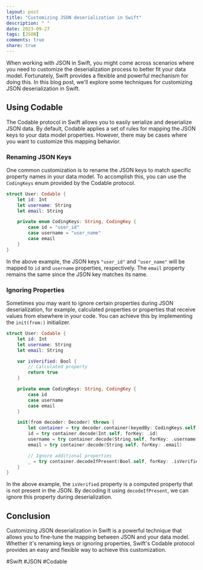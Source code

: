 ```yaml
---
layout: post
title: "Customizing JSON deserialization in Swift"
description: " "
date: 2023-09-27
tags: [JSON]
comments: true
share: true
---
```


When working with JSON in Swift, you might come across scenarios where you need to customize the deserialization process to better fit your data model. Fortunately, Swift provides a flexible and powerful mechanism for doing this. In this blog post, we'll explore some techniques for customizing JSON deserialization in Swift.

## Using Codable

The Codable protocol in Swift allows you to easily serialize and deserialize JSON data. By default, Codable applies a set of rules for mapping the JSON keys to your data model properties. However, there may be cases where you want to customize this mapping behavior.

### Renaming JSON Keys

One common customization is to rename the JSON keys to match specific property names in your data model. To accomplish this, you can use the `CodingKeys` enum provided by the Codable protocol.

```swift
struct User: Codable {
    let id: Int
    let username: String
    let email: String

    private enum CodingKeys: String, CodingKey {
        case id = "user_id"
        case username = "user_name"
        case email
    }
}
```

In the above example, the JSON keys `"user_id"` and `"user_name"` will be mapped to `id` and `username` properties, respectively. The `email` property remains the same since the JSON key matches its name.

### Ignoring Properties

Sometimes you may want to ignore certain properties during JSON deserialization, for example, calculated properties or properties that receive values from elsewhere in your code. You can achieve this by implementing the `init(from:)` initializer.

```swift
struct User: Codable {
    let id: Int
    let username: String
    let email: String

    var isVerified: Bool {
        // Calculated property
        return true
    }

    private enum CodingKeys: String, CodingKey {
        case id
        case username
        case email
    }

    init(from decoder: Decoder) throws {
        let container = try decoder.container(keyedBy: CodingKeys.self)
        id = try container.decode(Int.self, forKey: .id)
        username = try container.decode(String.self, forKey: .username)
        email = try container.decode(String.self, forKey: .email)

        // Ignore additional properties
        _ = try container.decodeIfPresent(Bool.self, forKey: .isVerified)
    }
}
```

In the above example, the `isVerified` property is a computed property that is not present in the JSON. By decoding it using `decodeIfPresent`, we can ignore this property during deserialization.

## Conclusion

Customizing JSON deserialization in Swift is a powerful technique that allows you to fine-tune the mapping between JSON and your data model. Whether it's renaming keys or ignoring properties, Swift's Codable protocol provides an easy and flexible way to achieve this customization.

#Swift #JSON #Codable